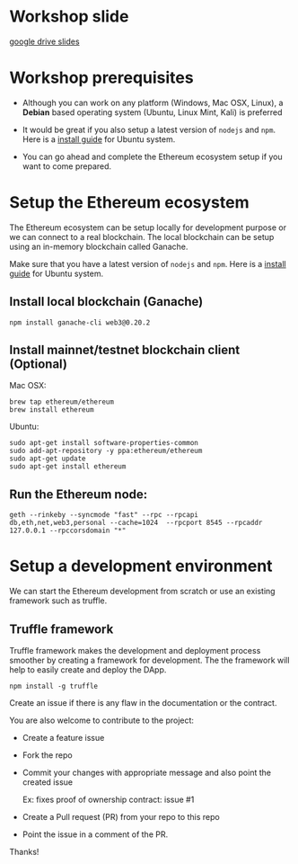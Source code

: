 # Workshop slide

[google drive slides](https://docs.google.com/presentation/d/1WGOnMhJYl62mlR3V2SMC9ul01du2OIu_hNPPxAk6j0g/edit?usp=sharing)

# Workshop prerequisites

* Although you can work on any platform (Windows, Mac OSX, Linux), a **Debian** based operating system (Ubuntu, Linux Mint, Kali) is preferred

   
* It would be great if you also setup a latest version of `nodejs` and `npm`. Here is a [install guide](https://www.digitalocean.com/community/tutorials/how-to-install-node-js-on-ubuntu-16-04) for Ubuntu system.


* You can go ahead and complete the Ethereum ecosystem setup if you want to come prepared.


# Setup the Ethereum ecosystem

The Ethereum  ecosystem can be setup locally for development purpose or we can connect to a real blockchain.
The local blockchain can be setup using an in-memory blockchain called Ganache.

Make sure that you have a latest version of `nodejs` and `npm`. Here is a [install guide](https://www.digitalocean.com/community/tutorials/how-to-install-node-js-on-ubuntu-16-04) for Ubuntu system.

## Install local blockchain (Ganache)

`npm install ganache-cli web3@0.20.2`


## Install mainnet/testnet blockchain client (Optional)

Mac OSX:
```
brew tap ethereum/ethereum
brew install ethereum
```

Ubuntu:

```
sudo apt-get install software-properties-common
sudo add-apt-repository -y ppa:ethereum/ethereum
sudo apt-get update
sudo apt-get install ethereum
```

## Run the Ethereum node:

```
geth --rinkeby --syncmode "fast" --rpc --rpcapi db,eth,net,web3,personal --cache=1024  --rpcport 8545 --rpcaddr 127.0.0.1 --rpccorsdomain "*"
```

# Setup a development environment

We can start the Ethereum development from scratch or use an existing framework such as truffle.
 

## Truffle framework

Truffle framework makes the development and deployment process smoother by creating a framework for development.
The the framework will help to easily create and deploy the DApp.

```
npm install -g truffle

```

Create an issue if there is any flaw in the documentation or the contract.

You are also welcome to contribute to the project:

* Create a feature issue

* Fork the repo

* Commit your changes with appropriate message and also point the created issue

    Ex: fixes proof of ownership contract: issue #1

* Create a Pull request (PR) from your repo to this repo

* Point the issue in a comment of the PR.


Thanks! 
  
